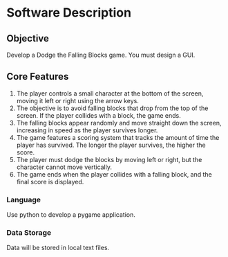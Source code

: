 # Software Description

## Objective

Develop a Dodge the Falling Blocks game. You must design a GUI.

## Core Features

1. The player controls a small character at the bottom of the screen, moving it left or right using the arrow keys.
2. The objective is to avoid falling blocks that drop from the top of the screen. If the player collides with a block, the game ends.
3. The falling blocks appear randomly and move straight down the screen, increasing in speed as the player survives longer.
4. The game features a scoring system that tracks the amount of time the player has survived. The longer the player survives, the higher the score.
5. The player must dodge the blocks by moving left or right, but the character cannot move vertically.
6. The game ends when the player collides with a falling block, and the final score is displayed.

### Language

Use python to develop a pygame application.

### Data Storage

Data will be stored in local text files.
